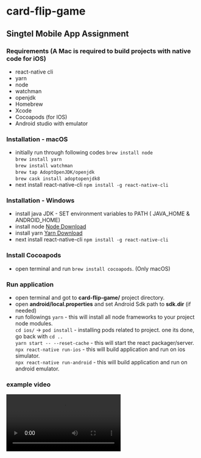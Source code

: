 # card-flip-game

## Singtel Mobile App Assignment
### Requirements (A Mac is required to build projects with native code for iOS)

- react-native cli
- yarn
- node
- watchman
- openjdk
- Homebrew
- Xcode
- Cocoapods (for IOS)
- Android studio with emulator

### Installation - macOS

- initially run through following codes
  `brew install node`  
  `brew install yarn`  
  `brew install watchman`  
  `brew tap AdoptOpenJDK/openjdk`  
  `brew cask install adoptopenjdk8`
- next install react-native-cli
  `npm install -g react-native-cli`

### Installation - Windows

- install java JDK - SET environment variables to PATH ( JAVA_HOME & ANDROID_HOME)
- install node [Node Download](https://nodejs.org/en/download/ "Node Download")
- install yarn [Yarn Download](https://yarnpkg.com/lang/en/docs/install/#windows-stable "Yarn Download")
- next install react-native-cli
  `npm install -g react-native-cli`

### Install Cocoapods

- open terminal and run `brew install cocoapods`. (Only macOS)

### Run application

- open terminal and got to **card-flip-game/** project directory.
- open **android/local.properties** and set Android Sdk path to **sdk.dir** (if needed)
- run followings
  `yarn` - this will install all node frameworks to your project node modules.  
  `cd ios/` -> `pod install` - installing pods related to project. one its done, go back with `cd ..`  
  `yarn start -- --reset-cache` - this will start the react packager/server.  
  `npx react-native run-ios` - this will build application and run on ios simulator.  
  `npx react-native run-android` - this will build application and run on android emulator.

### example video

![](example/example.mp4)

